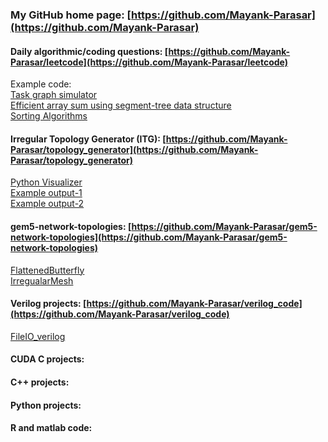 ### My GitHub home page: [https://github.com/Mayank-Parasar](https://github.com/Mayank-Parasar)

#### Daily algorithmic/coding questions: [https://github.com/Mayank-Parasar/leetcode](https://github.com/Mayank-Parasar/leetcode)
Example code:<br>
<a href="https://github.com/Mayank-Parasar/leetcode/blob/master/mp_task_graph_simulator.cpp">Task graph simulator</a> <br>
<a href="https://github.com/Mayank-Parasar/leetcode/blob/master/segment_tree_impl.cpp">Efficient array sum using segment-tree data structure</a><br>
<a href="https://github.com/Mayank-Parasar/leetcode/blob/master/sorting_algorithms.cpp">Sorting Algorithms</a>

#### Irregular Topology Generator (ITG): [https://github.com/Mayank-Parasar/topology_generator](https://github.com/Mayank-Parasar/topology_generator)
<a href="https://github.com/Mayank-Parasar/topology_generator/blob/master/topology_visualizer.py">Python Visualizer</a> <br>
<a href="https://github.com/Mayank-Parasar/topology_generator/blob/master/topology_visualizer_sample_output.png">Example output-1</a> <br>
<a href="https://github.com/Mayank-Parasar/topology_generator/blob/master/topology_visualizer_sample_output2.png">Example output-2</a> <br>

#### gem5-network-topologies: [https://github.com/Mayank-Parasar/gem5-network-topologies](https://github.com/Mayank-Parasar/gem5-network-topologies)
<a href="https://github.com/Mayank-Parasar/gem5-network-topologies/blob/master/FlattenedButterfly.py">FlattenedButterfly</a> <br>
<a href="https://github.com/Mayank-Parasar/gem5-network-topologies/blob/master/irregularMesh.py">IrregualarMesh</a> <br>

#### Verilog projects: [https://github.com/Mayank-Parasar/verilog_code](https://github.com/Mayank-Parasar/verilog_code)
<a href="https://github.com/Mayank-Parasar/verilog_code/blob/master/fileIO.v">FileIO_verilog</a> <br>
#### CUDA C projects: <br>
#### C++ projects: <br>
#### Python projects: <br>
#### R and matlab code:	<br>

<!-- ### Published conference papers latex repo: -->